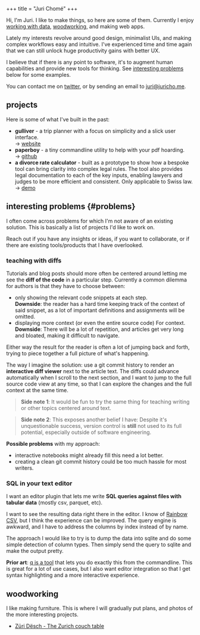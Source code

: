 +++
title = "Juri Chomé"
+++


Hi, I'm Juri. I like to make things, so here are some of them. Currently I enjoy [working with data](https://d-one.ai), [woodworking](#woodworking), and making web apps.

Lately my interests revolve around good design, minimalist UIs, and making complex workflows easy and intuitive. I've experienced time and time again that we can still unlock huge productivity gains with better UX.

I believe that if there is any point to software, it's to augment human capabilities and provide new tools for thinking. See [interesting problems](#problems) below for some examples.

You can contact me on [twitter](https://twitter.com/jurichome), or by sending an email to [juri@juricho.me](mailto:juri@juricho.me).

## projects

Here is some of what I've built in the past:

- **gulliver** - a trip planner with a focus on simplicity and a slick user interface.
<br/>→ [website](https://gllvr.com)
- **paperboy** - a tiny commandline utility to help with your pdf hoarding.
<br/>→ [github](https://github.com/2mol/pboy)
- **a divorce rate calculator** - built as a prototype to show how a bespoke tool can bring clarity into complex legal rules. The tool also provides legal documentation to each of the key inputs, enabling lawyers and judges to be more efficient and consistent. Only applicable to Swiss law.
<br/>→ [demo](https://2mol.gitlab.io/urechner)


## interesting problems {#problems}

I often come across problems for which I'm not aware of an existing solution. This is basically a list of projects I'd like to work on.

Reach out if you have any insights or ideas, if you want to collaborate, or if there are existing tools/products that I have overlooked.


### teaching with diffs

Tutorials and blog posts should more often be centered around letting me see the **diff of the code** in a particular step. Currently a common dilemma for authors is that they have to choose between:

- only showing the relevant code snippets at each step.
<br/>**Downside**: the reader has a hard time keeping track of the context of said snippet, as a lot of important definitions and assignments will be omitted.
- displaying more context (or even the entire source code) For context.
<br/>**Downside**: There will be a lot of repetition, and articles get very long and bloated, making it difficult to navigate.

Either way the result for the reader is often a lot of jumping back and forth, trying to piece together a full picture of what's happening.

The way I imagine the solution: use a git commit history to render an **interactive diff viewer** next to the article text. The diffs could advance automatically when I scroll to the next section, and I want to jump to the full source code view at any time, so that I can explore the changes and the full context at the same time.

> **Side note 1**: It would be fun to try the same thing for teaching writing or other topics centered around text.

> **Side note 2**: This exposes another belief I have: Despite it's unquestionable success, version control is **still** not used to its full potential, especially outside of software engineering.

**Possible problems** with my approach:

- interactive notebooks might already fill this need a lot better.
- creating a clean git commit history could be too much hassle for most writers.


### SQL in your text editor

I want an editor plugin that lets me write **SQL queries against files with tabular data** (mostly csv, parquet, etc).

I want to see the resulting data right there in the editor. I know of [Rainbow CSV](https://marketplace.visualstudio.com/items?itemName=mechatroner.rainbow-csv), but I think the experience can be improved. The query engine is awkward, and I have to address the columns by index instead of by name.

The approach I would like to try is to dump the data into sqlite and do some simple detection of column types. Then simply send the query to sqlite and make the output pretty.

**Prior art**: [q is a tool](http://harelba.github.io/q/) that lets you do exactly this from the commandline. This is great for a lot of use cases, but I also want editor integration so that I get syntax highlighting and a more interactive experience.


## woodworking

I like making furniture. This is where I will gradually put plans, and photos of the more interesting projects.

- [Züri Dësch - The Zurich couch table](/zurich-table)
